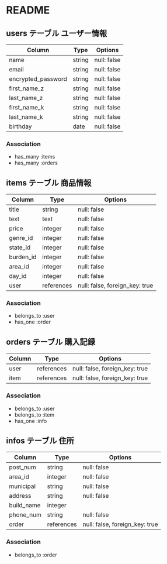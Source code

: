 # README

## users テーブル ユーザー情報

| Column             | Type   | Options     |
| ------------------ | ------ | ----------- |
| name               | string | null: false |　ユーザー名
| email              | string | null: false |　メール
| encrypted_password | string | null: false |　パス
| first_name_z       | string | null: false |　全角名前
| last_name_z        | string | null: false |　全角苗字
| first_name_k       | string | null: false |　カナ名前
| last_name_k        | string | null: false |　カナ苗字
| birthday           | date   | null: false |　誕生日

### Association

- has_many :items
- has_many :orders

## items テーブル 商品情報

| Column        | Type          | Options                        |
| ------------- | ------------- | ------------------------------ |
| title         | string        | null: false                    |　商品名
| text          | text          | null: false                    |　用品詳細
| price         | integer       | null: false                    |　価格
| genre_id      | integer       | null: false                    |　カテゴリー Active_hash
| state_id      | integer       | null: false                    |　商品の状態 Active_hash
| burden_id     | integer       | null: false                    |　配送料負担 Active_hash
| area_id       | integer       | null: false                    |　発送元地域 Active_hash
| day_id        | integer       | null: false                    |　発送までの日数 Active_hash
| user          | references    | null: false, foreign_key: true |　配送者

### Association

- belongs_to :user
- has_one :order

## orders テーブル 購入記録

| Column        | Type          | Options                        |
| ------------- | ------------- | ------------------------------ |
| user          | references    | null: false, foreign_key: true |　購入者
| item          | references    | null: false, foreign_key: true |

### Association

- belongs_to :user
- belongs_to :item
- has_one :info

## infos テーブル 住所

| Column        |  Type         | Options                        |
| --------------| ------------- | ------------------------------ |
| post_num      | string        | null: false                    |　郵便番号
| area_id       | integer       | null: false                    |　都道府県 Active_hash
| municipal     | string        | null: false                    |　市区町村
| address       | string        | null: false                    |　番地
| build_name    | integer       |                                |　建物名
| phone_num     | string        | null: false                    |　電話番号
| order         | references    | null: false, foreign_key: true |

### Association

- belongs_to :order